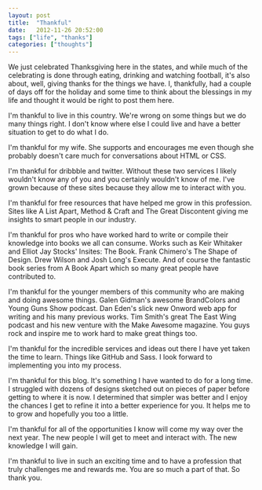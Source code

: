 ```yaml
---
layout: post
title:  "Thankful"
date:   2012-11-26 20:52:00
tags: ["life", "thanks"]
categories: ["thoughts"]
---
```


We just celebrated Thanksgiving here in the states, and while much of the celebrating is done through eating, drinking and watching football, it's also about, well, giving thanks for the things we have. I, thankfully, had a couple of days off for the holiday and some time to think about the blessings in my life and thought it would be right to post them here.

I'm thankful to live in this country. We're wrong on some things but we do many things right. I don't know where else I could live and have a better situation to get to do what I do.

I'm thankful for my wife. She supports and encourages me even though she probably doesn't care much for conversations about HTML or CSS.

I'm thankful for dribbble and twitter. Without these two services I likely wouldn't know any of you and you certainly wouldn't know of me. I've grown because of these sites because they allow me to interact with you.

I'm thankful for free resources that have helped me grow in this profession. Sites like A List Apart, Method & Craft and The Great Discontent giving me insights to smart people in our industry.

I'm thankful for pros who have worked hard to write or compile their knowledge into books we all can consume. Works such as Keir Whitaker and Elliot Jay Stocks' Insites: The Book. Frank Chimero's The Shape of Design. Drew Wilson and Josh Long's Execute. And of course the fantastic book series from A Book Apart which so many great people have contributed to.

I'm thankful for the younger members of this community who are making and doing awesome things. Galen Gidman's awesome BrandColors and Young Guns Show podcast. Dan Eden's slick new Onword web app for writing and his many previous works. Tim Smith's great The East Wing podcast and his new venture with the Make Awesome magazine. You guys rock and inspire me to work hard to make great things too.

I'm thankful for the incredible services and ideas out there I have yet taken the time to learn. Things like GitHub and Sass. I look forward to implementing you into my process.

I'm thankful for this blog. It's something I have wanted to do for a long time. I struggled with dozens of designs sketched out on pieces of paper before getting to where it is now. I determined that simpler was better and I enjoy the chances I get to refine it into a better experience for you. It helps me to to grow and hopefully you too a little.

I'm thankful for all of the opportunities I know will come my way over the next year. The new people I will get to meet and interact with. The new knowledge I will gain.

I'm thankful to live in such an exciting time and to have a profession that truly challenges me and rewards me. You are so much a part of that. So thank you.